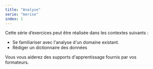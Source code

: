 ```yaml
---
title: "Analyse"
serie: "merise"
index: 1
---
```


Cette série d’exercices peut être réalisée dans les contextes suivants :

- Se familiariser avec l'analyse d'un domaine existant.
- Rédiger un dictionnaire des données

Vous vous aiderez des supports d'apprentissage fournis par vos formateurs.
